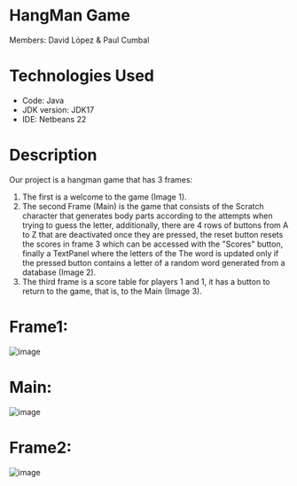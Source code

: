 # HangMan Game
Members: David López & Paul Cumbal

# Technologies Used
* Code: Java
* JDK version: JDK17
* IDE: Netbeans 22

# Description
Our project is a hangman game that has 3 frames:
1. The first is a welcome to the game (Image 1).
2. The second Frame (Main) is the game that consists of the Scratch character that generates body parts according to the attempts when trying to guess the letter, additionally, there are 4 rows of buttons from A to Z that are deactivated once they are pressed, the reset button resets the scores in frame 3 which can be accessed with the "Scores" button, finally a TextPanel where the letters of the The word is updated only if the pressed button contains a letter of a random word generated from a database (Image 2).
3. The third frame is a score table for players 1 and 1, it has a button to return to the game, that is, to the Main (Image 3).

# Frame1:
![image]([https://github.com/paulcc18/PythonProgram/assets/170490551/858dec61-f77e-4e14-bdbf-b5a904968913])
# Main:
![image]([https://github.com/paulcc18/PythonProgram/assets/170490551/04c98c9d-44c9-42f8-8fec-e4c8dcb3fbdc](https://github.com/DavidJLS102/hangmanGame/blob/experiment/interface/Captura%20de%20pantalla%202024-07-23%20225237.png))
# Frame2:
![image]([https://github.com/paulcc18/PythonProgram/assets/170490551/04c98c9d-44c9-42f8-8fec-e4c8dcb3fbdc](https://github.com/DavidJLS102/hangmanGame/blob/experiment/interface/Captura%20de%20pantalla%202024-07-23%20225258.png))
